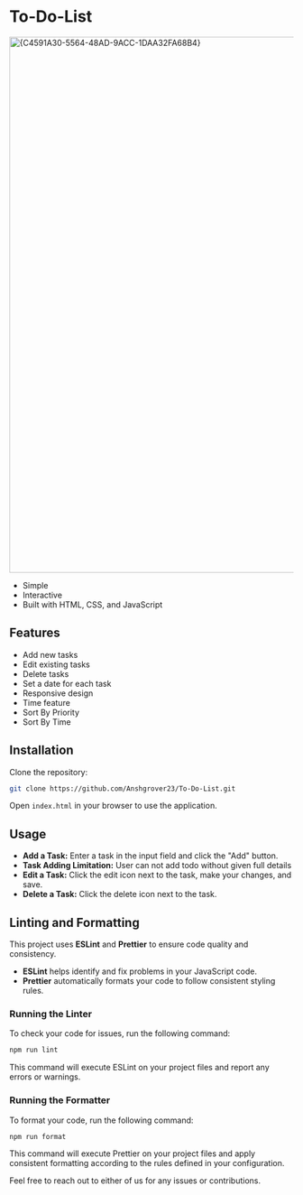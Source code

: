 # To-Do-List

<img width="950" alt="{C4591A30-5564-48AD-9ACC-1DAA32FA68B4}" src="https://github.com/user-attachments/assets/927a61f2-0908-4b76-98fd-7a77191b0177">

- Simple
- Interactive
- Built with HTML, CSS, and JavaScript

## Features

- Add new tasks
- Edit existing tasks
- Delete tasks
- Set a date for each task
- Responsive design
- Time feature
- Sort By Priority
- Sort By Time

## Installation

Clone the repository:

```bash
git clone https://github.com/Anshgrover23/To-Do-List.git
```

Open `index.html` in your browser to use the application.

## Usage

- **Add a Task:** Enter a task in the input field and click the "Add" button.
- **Task Adding Limitation:** User can not add todo without given full details
- **Edit a Task:** Click the edit icon next to the task, make your changes, and save.
- **Delete a Task:** Click the delete icon next to the task.

## Linting and Formatting

This project uses **ESLint** and **Prettier** to ensure code quality and consistency.

- **ESLint** helps identify and fix problems in your JavaScript code.
- **Prettier** automatically formats your code to follow consistent styling rules.

### Running the Linter

To check your code for issues, run the following command:

```bash
npm run lint
```

This command will execute ESLint on your project files and report any errors or warnings.

### Running the Formatter

To format your code, run the following command:

```bash
npm run format
```

This command will execute Prettier on your project files and apply consistent formatting according to the rules defined in your configuration.

Feel free to reach out to either of us for any issues or contributions.
